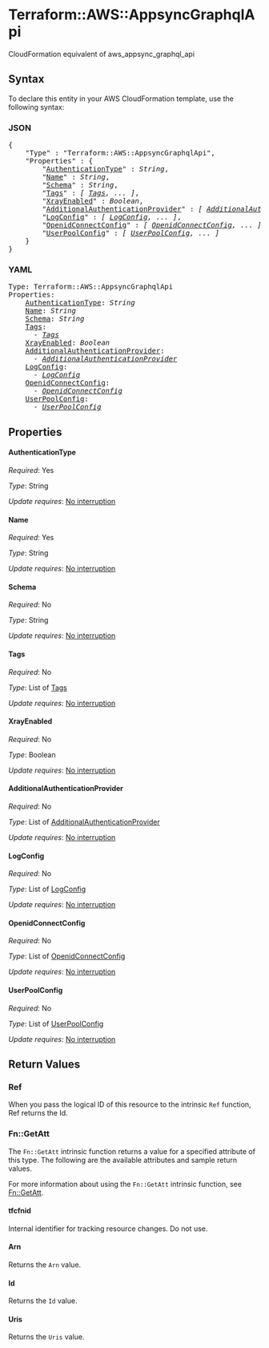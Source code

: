 # Terraform::AWS::AppsyncGraphqlApi

CloudFormation equivalent of aws_appsync_graphql_api

## Syntax

To declare this entity in your AWS CloudFormation template, use the following syntax:

### JSON

<pre>
{
    "Type" : "Terraform::AWS::AppsyncGraphqlApi",
    "Properties" : {
        "<a href="#authenticationtype" title="AuthenticationType">AuthenticationType</a>" : <i>String</i>,
        "<a href="#name" title="Name">Name</a>" : <i>String</i>,
        "<a href="#schema" title="Schema">Schema</a>" : <i>String</i>,
        "<a href="#tags" title="Tags">Tags</a>" : <i>[ <a href="tags.md">Tags</a>, ... ]</i>,
        "<a href="#xrayenabled" title="XrayEnabled">XrayEnabled</a>" : <i>Boolean</i>,
        "<a href="#additionalauthenticationprovider" title="AdditionalAuthenticationProvider">AdditionalAuthenticationProvider</a>" : <i>[ <a href="additionalauthenticationprovider.md">AdditionalAuthenticationProvider</a>, ... ]</i>,
        "<a href="#logconfig" title="LogConfig">LogConfig</a>" : <i>[ <a href="logconfig.md">LogConfig</a>, ... ]</i>,
        "<a href="#openidconnectconfig" title="OpenidConnectConfig">OpenidConnectConfig</a>" : <i>[ <a href="openidconnectconfig.md">OpenidConnectConfig</a>, ... ]</i>,
        "<a href="#userpoolconfig" title="UserPoolConfig">UserPoolConfig</a>" : <i>[ <a href="userpoolconfig.md">UserPoolConfig</a>, ... ]</i>
    }
}
</pre>

### YAML

<pre>
Type: Terraform::AWS::AppsyncGraphqlApi
Properties:
    <a href="#authenticationtype" title="AuthenticationType">AuthenticationType</a>: <i>String</i>
    <a href="#name" title="Name">Name</a>: <i>String</i>
    <a href="#schema" title="Schema">Schema</a>: <i>String</i>
    <a href="#tags" title="Tags">Tags</a>: <i>
      - <a href="tags.md">Tags</a></i>
    <a href="#xrayenabled" title="XrayEnabled">XrayEnabled</a>: <i>Boolean</i>
    <a href="#additionalauthenticationprovider" title="AdditionalAuthenticationProvider">AdditionalAuthenticationProvider</a>: <i>
      - <a href="additionalauthenticationprovider.md">AdditionalAuthenticationProvider</a></i>
    <a href="#logconfig" title="LogConfig">LogConfig</a>: <i>
      - <a href="logconfig.md">LogConfig</a></i>
    <a href="#openidconnectconfig" title="OpenidConnectConfig">OpenidConnectConfig</a>: <i>
      - <a href="openidconnectconfig.md">OpenidConnectConfig</a></i>
    <a href="#userpoolconfig" title="UserPoolConfig">UserPoolConfig</a>: <i>
      - <a href="userpoolconfig.md">UserPoolConfig</a></i>
</pre>

## Properties

#### AuthenticationType

_Required_: Yes

_Type_: String

_Update requires_: [No interruption](https://docs.aws.amazon.com/AWSCloudFormation/latest/UserGuide/using-cfn-updating-stacks-update-behaviors.html#update-no-interrupt)

#### Name

_Required_: Yes

_Type_: String

_Update requires_: [No interruption](https://docs.aws.amazon.com/AWSCloudFormation/latest/UserGuide/using-cfn-updating-stacks-update-behaviors.html#update-no-interrupt)

#### Schema

_Required_: No

_Type_: String

_Update requires_: [No interruption](https://docs.aws.amazon.com/AWSCloudFormation/latest/UserGuide/using-cfn-updating-stacks-update-behaviors.html#update-no-interrupt)

#### Tags

_Required_: No

_Type_: List of <a href="tags.md">Tags</a>

_Update requires_: [No interruption](https://docs.aws.amazon.com/AWSCloudFormation/latest/UserGuide/using-cfn-updating-stacks-update-behaviors.html#update-no-interrupt)

#### XrayEnabled

_Required_: No

_Type_: Boolean

_Update requires_: [No interruption](https://docs.aws.amazon.com/AWSCloudFormation/latest/UserGuide/using-cfn-updating-stacks-update-behaviors.html#update-no-interrupt)

#### AdditionalAuthenticationProvider

_Required_: No

_Type_: List of <a href="additionalauthenticationprovider.md">AdditionalAuthenticationProvider</a>

_Update requires_: [No interruption](https://docs.aws.amazon.com/AWSCloudFormation/latest/UserGuide/using-cfn-updating-stacks-update-behaviors.html#update-no-interrupt)

#### LogConfig

_Required_: No

_Type_: List of <a href="logconfig.md">LogConfig</a>

_Update requires_: [No interruption](https://docs.aws.amazon.com/AWSCloudFormation/latest/UserGuide/using-cfn-updating-stacks-update-behaviors.html#update-no-interrupt)

#### OpenidConnectConfig

_Required_: No

_Type_: List of <a href="openidconnectconfig.md">OpenidConnectConfig</a>

_Update requires_: [No interruption](https://docs.aws.amazon.com/AWSCloudFormation/latest/UserGuide/using-cfn-updating-stacks-update-behaviors.html#update-no-interrupt)

#### UserPoolConfig

_Required_: No

_Type_: List of <a href="userpoolconfig.md">UserPoolConfig</a>

_Update requires_: [No interruption](https://docs.aws.amazon.com/AWSCloudFormation/latest/UserGuide/using-cfn-updating-stacks-update-behaviors.html#update-no-interrupt)

## Return Values

### Ref

When you pass the logical ID of this resource to the intrinsic `Ref` function, Ref returns the Id.

### Fn::GetAtt

The `Fn::GetAtt` intrinsic function returns a value for a specified attribute of this type. The following are the available attributes and sample return values.

For more information about using the `Fn::GetAtt` intrinsic function, see [Fn::GetAtt](https://docs.aws.amazon.com/AWSCloudFormation/latest/UserGuide/intrinsic-function-reference-getatt.html).

#### tfcfnid

Internal identifier for tracking resource changes. Do not use.

#### Arn

Returns the <code>Arn</code> value.

#### Id

Returns the <code>Id</code> value.

#### Uris

Returns the <code>Uris</code> value.

